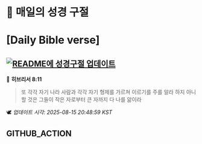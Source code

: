 # 🙏 매일의 성경 구절
# [Daily Bible verse]
## [![README에 성경구절 업데이트](https://github.com/DONGSUKA/first_test/actions/workflows/update-readme-bible.yml/badge.svg)](https://github.com/DONGSUKA/first_test/actions/workflows/update-readme-bible.yml)
<!-- START_BIBLE_VERSE -->
📖 **히브리서 8:11**
> 또 각각 자기 나라 사람과 각각 자기 형제를 가르쳐 이르기를 주를 알라 하지 아니할 것은 그들이 작은 자로부터 큰 자까지 다 나를 앎이라

🕊️ _업데이트 시각: 2025-08-15 20:48:59 KST_
  <!-- END_BIBLE_VERSE -->
## GITHUB_ACTION
